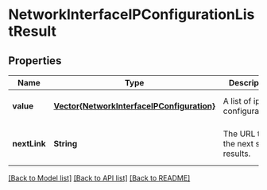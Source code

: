 # NetworkInterfaceIPConfigurationListResult


## Properties
Name | Type | Description | Notes
------------ | ------------- | ------------- | -------------
**value** | [**Vector{NetworkInterfaceIPConfiguration}**](NetworkInterfaceIPConfiguration.md) | A list of ip configurations. | [optional] [default to nothing]
**nextLink** | **String** | The URL to get the next set of results. | [optional] [readonly] [default to nothing]


[[Back to Model list]](../README.md#models) [[Back to API list]](../README.md#api-endpoints) [[Back to README]](../README.md)


